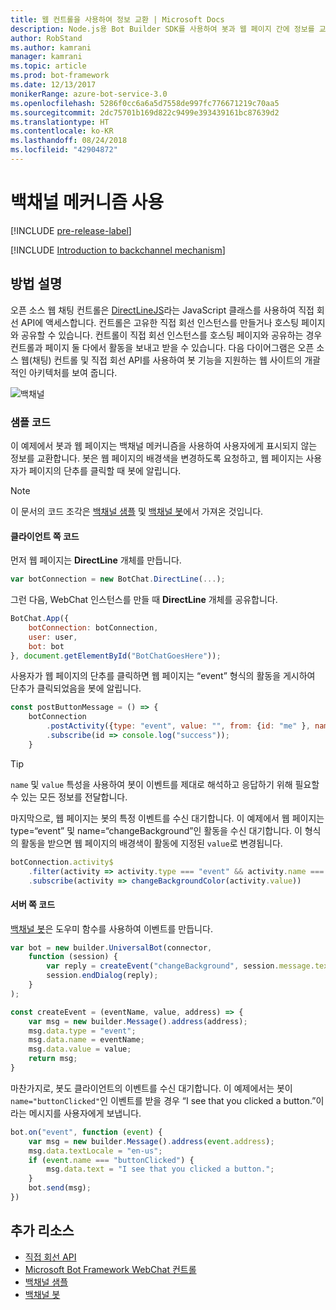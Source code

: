 ```yaml
---
title: 웹 컨트롤을 사용하여 정보 교환 | Microsoft Docs
description: Node.js용 Bot Builder SDK를 사용하여 봇과 웹 페이지 간에 정보를 교환하는 방법을 알아봅니다.
author: RobStand
ms.author: kamrani
manager: kamrani
ms.topic: article
ms.prod: bot-framework
ms.date: 12/13/2017
monikerRange: azure-bot-service-3.0
ms.openlocfilehash: 5286f0cc6a6a5d7558de997fc776671219c70aa5
ms.sourcegitcommit: 2dc75701b169d822c9499e393439161bc87639d2
ms.translationtype: HT
ms.contentlocale: ko-KR
ms.lasthandoff: 08/24/2018
ms.locfileid: "42904872"
---
```

# <a name="use-the-backchannel-mechanism"></a>백채널 메커니즘 사용

[!INCLUDE [pre-release-label](../includes/pre-release-label-v3.md)]

[!INCLUDE [Introduction to backchannel mechanism](../includes/snippet-backchannel.md)]

## <a name="walk-through"></a>방법 설명

오픈 소스 웹 채팅 컨트롤은 <a href="https://github.com/microsoft/botframework-DirectLinejs" target="_blank">DirectLineJS</a>라는 JavaScript 클래스를 사용하여 직접 회선 API에 액세스합니다. 컨트롤은 고유한 직접 회선 인스턴스를 만들거나 호스팅 페이지와 공유할 수 있습니다. 컨트롤이 직접 회선 인스턴스를 호스팅 페이지와 공유하는 경우 컨트롤과 페이지 둘 다에서 활동을 보내고 받을 수 있습니다. 다음 다이어그램은 오픈 소스 웹(채팅) 컨트롤 및 직접 회선 API를 사용하여 봇 기능을 지원하는 웹 사이트의 개괄적인 아키텍처를 보여 줍니다. 

![백채널](../media/designing-bots/patterns/back-channel.png)

### <a name="sample-code"></a>샘플 코드 

이 예제에서 봇과 웹 페이지는 백채널 메커니즘을 사용하여 사용자에게 표시되지 않는 정보를 교환합니다. 봇은 웹 페이지의 배경색을 변경하도록 요청하고, 웹 페이지는 사용자가 페이지의 단추를 클릭할 때 봇에 알립니다. 

> [!NOTE]
> 이 문서의 코드 조각은 <a href="https://github.com/Microsoft/BotFramework-WebChat/blob/master/samples/backchannel/index.html" target="_blank">백채널 샘플</a> 및 <a href="https://github.com/ryanvolum/backChannelBot" target="_blank">백채널 봇</a>에서 가져온 것입니다. 

#### <a name="client-side-code"></a>클라이언트 쪽 코드

먼저 웹 페이지는 **DirectLine** 개체를 만듭니다.

```javascript
var botConnection = new BotChat.DirectLine(...);
```

그런 다음, WebChat 인스턴스를 만들 때 **DirectLine** 개체를 공유합니다.

```javascript
BotChat.App({
    botConnection: botConnection,
    user: user,
    bot: bot
}, document.getElementById("BotChatGoesHere"));
```

사용자가 웹 페이지의 단추를 클릭하면 웹 페이지는 “event” 형식의 활동을 게시하여 단추가 클릭되었음을 봇에 알립니다.

```javascript
const postButtonMessage = () => {
    botConnection
        .postActivity({type: "event", value: "", from: {id: "me" }, name: "buttonClicked"})
        .subscribe(id => console.log("success"));
    }
```

> [!TIP]
> `name` 및 `value` 특성을 사용하여 봇이 이벤트를 제대로 해석하고 응답하기 위해 필요할 수 있는 모든 정보를 전달합니다. 

마지막으로, 웹 페이지는 봇의 특정 이벤트를 수신 대기합니다.
이 예제에서 웹 페이지는 type=“event” 및 name=“changeBackground”인 활동을 수신 대기합니다. 이 형식의 활동을 받으면 웹 페이지의 배경색이 활동에 지정된 `value`로 변경됩니다. 

```javascript
botConnection.activity$
    .filter(activity => activity.type === "event" && activity.name === "changeBackground")
    .subscribe(activity => changeBackgroundColor(activity.value))
```

#### <a name="server-side-code"></a>서버 쪽 코드

<a href="https://github.com/ryanvolum/backChannelBot" target="_blank">백채널 봇</a>은 도우미 함수를 사용하여 이벤트를 만듭니다.

```javascript
var bot = new builder.UniversalBot(connector, 
    function (session) {
        var reply = createEvent("changeBackground", session.message.text, session.message.address);
        session.endDialog(reply);
    }
);

const createEvent = (eventName, value, address) => {
    var msg = new builder.Message().address(address);
    msg.data.type = "event";
    msg.data.name = eventName;
    msg.data.value = value;
    return msg;
}
```

마찬가지로, 봇도 클라이언트의 이벤트를 수신 대기합니다. 이 예제에서는 봇이 `name="buttonClicked"`인 이벤트를 받을 경우 “I see that you clicked a button.”이라는 메시지를 사용자에게 보냅니다.

```javascript
bot.on("event", function (event) {
    var msg = new builder.Message().address(event.address);
    msg.data.textLocale = "en-us";
    if (event.name === "buttonClicked") {
        msg.data.text = "I see that you clicked a button.";
    }
    bot.send(msg);
})
```

## <a name="additional-resources"></a>추가 리소스

- [직접 회선 API][directLineAPI]
- <a href="https://github.com/Microsoft/BotFramework-WebChat" target="_blank">Microsoft Bot Framework WebChat 컨트롤</a>
- <a href="https://github.com/Microsoft/BotFramework-WebChat/blob/master/samples/backchannel/index.html" target="_blank">백채널 샘플</a>
- <a href="https://github.com/ryanvolum/backChannelBot" target="_blank">백채널 봇</a>

[directLineAPI]: https://docs.botframework.com/en-us/restapi/directline3/#navtitle
